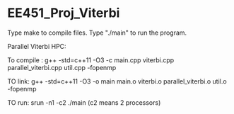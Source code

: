 # EE451_Proj_Viterbi
Type make to compile files. Type "./main" to run the program.

Parallel Viterbi HPC:

To compile : g++ -std=c++11 -O3 -c main.cpp viterbi.cpp parallel_viterbi.cpp util.cpp -fopenmp

TO link: g++ -std=c++11 -O3 -o main main.o viterbi.o parallel_viterbi.o util.o -fopenmp

TO run: srun -n1 -c2 ./main    (c2 means 2 processors)
